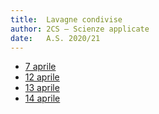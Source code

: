 ```yaml
---
title:  Lavagne condivise
author: 2CS – Scienze applicate
date:   A.S. 2020/21
---
```


* [7 aprile](2cs-0704.html)
* [12 aprile](2cs-1204.html)
* [13 aprile](2cs-1304.html)
* [14 aprile](2cs-1404.html)
